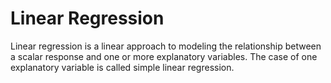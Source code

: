 # Linear Regression

Linear regression is a linear approach to modeling the relationship between a scalar response and one or more explanatory variables. The case of one explanatory variable is called simple linear regression.


